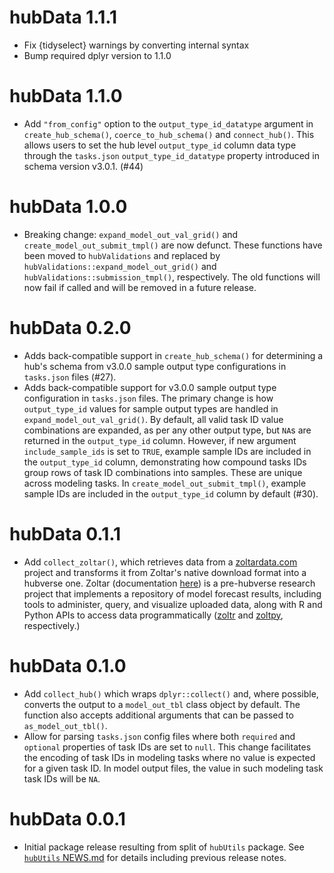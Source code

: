 # hubData 1.1.1

* Fix {tidyselect} warnings by converting internal syntax
* Bump required dplyr version to 1.1.0

# hubData 1.1.0

* Add `"from_config"` option to the `output_type_id_datatype` argument in `create_hub_schema()`, `coerce_to_hub_schema()` and `connect_hub()`. This allows users to set the hub level `output_type_id` column data type through the `tasks.json` `output_type_id_datatype` property introduced in schema version v3.0.1. (#44)

# hubData 1.0.0

* Breaking change: `expand_model_out_val_grid()` and `create_model_out_submit_tmpl()` are now defunct. These functions have been moved to `hubValidations` and replaced by `hubValidations::expand_model_out_grid()` and `hubValidations::submission_tmpl()`, respectively. The old functions will now fail if called and will be removed in a future release.

# hubData 0.2.0

* Adds back-compatible support in `create_hub_schema()` for determining a hub's schema from v3.0.0 sample output type configurations in `tasks.json` files (#27).
* Adds back-compatible support for v3.0.0 sample output type configuration in `tasks.json` files. The primary change is how `output_type_id` values for sample output types are handled in `expand_model_out_val_grid()`. By default, all valid task ID value combinations are expanded, as per any other output type, but `NA`s are returned in the `output_type_id` column. However, if new argument `include_sample_ids` is set to `TRUE`, example sample IDs are included in the `output_type_id` column, demonstrating how compound tasks IDs group rows of task ID combinations into samples. These are unique across modeling tasks. In `create_model_out_submit_tmpl()`, example sample IDs are included in the `output_type_id` column by default (#30). 


# hubData 0.1.1

* Add `collect_zoltar()`, which retrieves data from a [zoltardata.com](https://zoltardata.com/) project and transforms it from Zoltar's native download format into a hubverse one. Zoltar (documentation [here](https://docs.zoltardata.com/)) is a pre-hubverse research project that implements a repository of model forecast results, including tools to administer, query, and visualize uploaded data, along with R and Python APIs to access data programmatically ([zoltr](https://github.com/reichlab/zoltr/) and [zoltpy](https://github.com/reichlab/zoltpy/), respectively.)

# hubData 0.1.0

* Add `collect_hub()` which wraps `dplyr::collect()` and, where possible, converts the output to a `model_out_tbl` class object by default. The function also accepts additional arguments that can be passed to `as_model_out_tbl()`.
* Allow for parsing `tasks.json` config files where both `required` and `optional` properties of task IDs are set to `null`. This change facilitates the encoding of task IDs in modeling tasks where no value is expected for a given task ID. In model output files, the value in such modeling task task IDs will be `NA`.

# hubData 0.0.1

* Initial package release resulting from split of `hubUtils` package. See [`hubUtils` NEWS.md](https://github.com/hubverse-org/hubUtils/blob/main/NEWS.md) for details including previous release notes.
